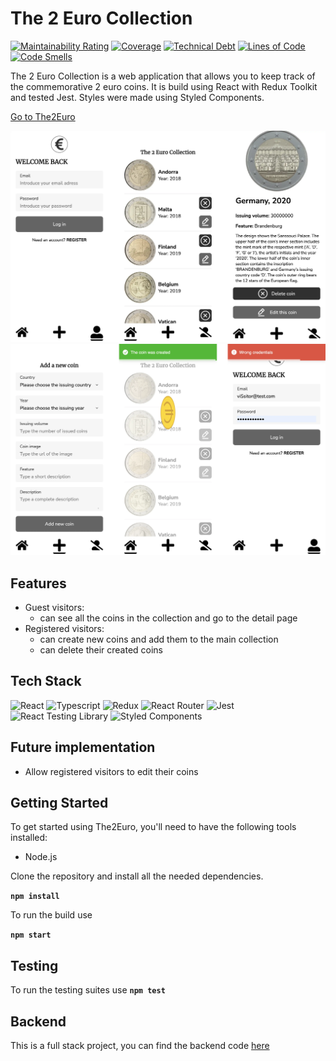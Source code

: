 # The 2 Euro Collection

[![Maintainability Rating](https://sonarcloud.io/api/project_badges/measure?project=isdi-coders-2023_Roman-Demchuk-Final-Project-front-202301-bcn&metric=sqale_rating)](https://sonarcloud.io/summary/new_code?id=isdi-coders-2023_Roman-Demchuk-Final-Project-front-202301-bcn)
[![Coverage](https://sonarcloud.io/api/project_badges/measure?project=isdi-coders-2023_Roman-Demchuk-Final-Project-front-202301-bcn&metric=coverage)](https://sonarcloud.io/summary/new_code?id=isdi-coders-2023_Roman-Demchuk-Final-Project-front-202301-bcn)
[![Technical Debt](https://sonarcloud.io/api/project_badges/measure?project=isdi-coders-2023_Roman-Demchuk-Final-Project-front-202301-bcn&metric=sqale_index)](https://sonarcloud.io/summary/new_code?id=isdi-coders-2023_Roman-Demchuk-Final-Project-front-202301-bcn)
[![Lines of Code](https://sonarcloud.io/api/project_badges/measure?project=isdi-coders-2023_Roman-Demchuk-Final-Project-front-202301-bcn&metric=ncloc)](https://sonarcloud.io/summary/new_code?id=isdi-coders-2023_Roman-Demchuk-Final-Project-front-202301-bcn)
[![Code Smells](https://sonarcloud.io/api/project_badges/measure?project=isdi-coders-2023_Roman-Demchuk-Final-Project-front-202301-bcn&metric=code_smells)](https://sonarcloud.io/summary/new_code?id=isdi-coders-2023_Roman-Demchuk-Final-Project-front-202301-bcn)

The 2 Euro Collection is a web application that allows you to keep track of the commemorative 2 euro coins. It is build using React with Redux Toolkit and tested Jest. Styles were made using Styled Components.

[Go to The2Euro](https://the2euro.vercel.app/)

![Login, Home, Detail](resources/images/the2euro_1.webp)
![Create, Modals](resources/images/the2euro_2.webp)

## Features

- Guest visitors:
  - can see all the coins in the collection and go to the detail page
- Registered visitors:
  - can create new coins and add them to the main collection
  - can delete their created coins

## Tech Stack

![React](https://img.shields.io/badge/-React-61DAFB?style=flat-square&logo=react&logoColor=white)
![Typescript](https://img.shields.io/badge/-Typescript-3178C6?style=flat-square&logo=typescript&logoColor=white)
![Redux](https://img.shields.io/badge/-Redux-764ABC?style=flat-square&logo=redux&logoColor=white)
![React Router](https://img.shields.io/badge/-React_Router-CA4245?style=flat-square&logo=react-router&logoColor=white)
![Jest](https://img.shields.io/badge/-Jest-C21325?style=flat-square&logo=jest&logoColor=white)
![React Testing Library](https://img.shields.io/badge/-React_Testing_Library-990000?style=flat-square&logo=react-testing-library&logoColor=white)
![Styled Components](https://img.shields.io/badge/-Styled_Components-DB7093?style=flat-square&logo=styled-components&logoColor=white)

## Future implementation

- Allow registered visitors to edit their coins

## Getting Started

To get started using The2Euro, you'll need to have the following tools installed:

- Node.js

Clone the repository and install all the needed dependencies.

**`npm install`**

To run the build use

**`npm start`**

## Testing

To run the testing suites use
**`npm test`**

## Backend

This is a full stack project, you can find the backend code [here](https://github.com/rom-dem/the2euro-back)
